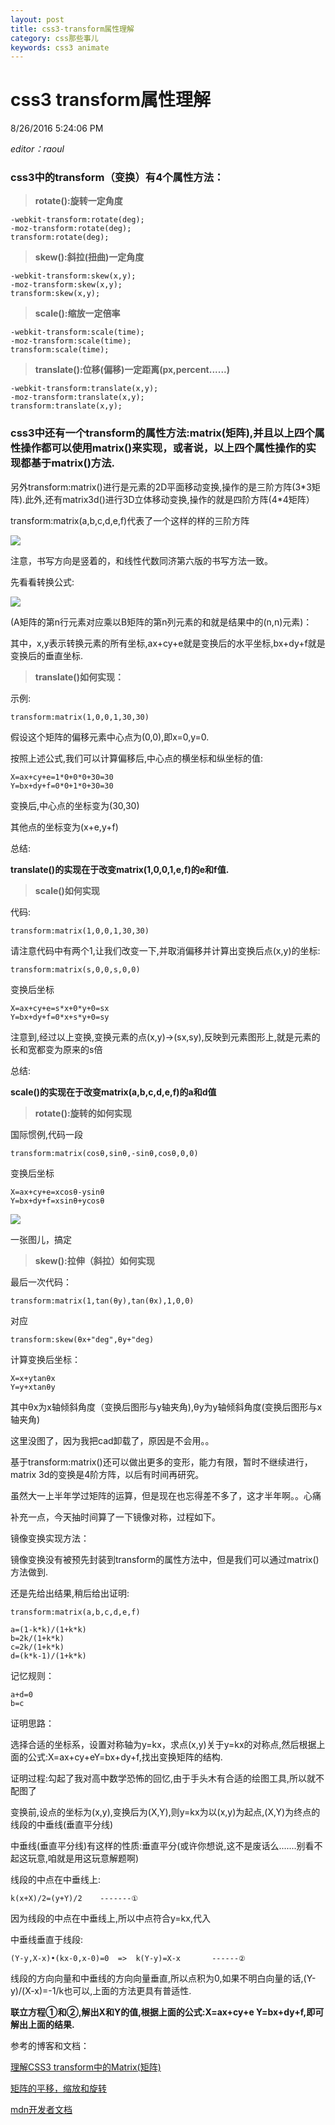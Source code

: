 ```yaml
---
layout: post
title: css3-transform属性理解
category: css那些事儿
keywords: css3 animate 
---
```


# css3 transform属性理解 #

8/26/2016 5:24:06 PM 

*editor：raoul*


### css3中的transform（变换）有4个属性方法： ###

>**rotate():旋转一定角度**

	-webkit-transform:rotate(deg);
	-moz-transform:rotate(deg);
	transform:rotate(deg);
>**skew():斜拉(扭曲)一定角度**

	-webkit-transform:skew(x,y);
	-moz-transform:skew(x,y);
	transform:skew(x,y);
>**scale():缩放一定倍率**

	-webkit-transform:scale(time);
	-moz-transform:scale(time);
	transform:scale(time);
>**translate():位移(偏移)一定距离(px,percent......)**

	-webkit-transform:translate(x,y);
	-moz-transform:translate(x,y);
	transform:translate(x,y);
### css3中还有一个transform的属性方法:matrix(矩阵),并且以上四个属性操作都可以使用matrix()来实现，或者说，以上四个属性操作的实现都基于matrix()方法. ###

另外transform:matrix()进行是元素的2D平面移动变换,操作的是三阶方阵(3\*3矩阵).此外,还有matrix3d()进行3D立体移动变换,操作的就是四阶方阵(4\*4矩阵）

transform:matrix(a,b,c,d,e,f)代表了一个这样的样的三阶方阵

![](http://i.imgur.com/0NHJOSm.png)


注意，书写方向是竖着的，和线性代数同济第六版的书写方法一致。

先看看转换公式:

![](http://i.imgur.com/Tsk7OWz.png)

(A矩阵的第n行元素对应乘以B矩阵的第n列元素的和就是结果中的(n,n)元素)：

其中，x,y表示转换元素的所有坐标,ax+cy+e就是变换后的水平坐标,bx+dy+f就是变换后的垂直坐标.

>**translate()如何实现：**

示例:

	transform:matrix(1,0,0,1,30,30)
假设这个矩阵的偏移元素中心点为(0,0),即x=0,y=0.

按照上述公式,我们可以计算偏移后,中心点的横坐标和纵坐标的值:

	X=ax+cy+e=1*0+0*0+30=30
	Y=bx+dy+f=0*0+1*0+30=30
变换后,中心点的坐标变为(30,30)

其他点的坐标变为(x+e,y+f)

总结:

**translate()的实现在于改变matrix(1,0,0,1,e,f)的e和f值.**

>**scale()如何实现**


代码:

	transform:matrix(1,0,0,1,30,30)
请注意代码中有两个1,让我们改变一下,并取消偏移并计算出变换后点(x,y)的坐标:

	transform:matrix(s,0,0,s,0,0)
变换后坐标

	X=ax+cy+e=s*x+0*y+0=sx
	Y=bx+dy+f=0*x+s*y+0=sy
注意到,经过以上变换,变换元素的点(x,y)->(sx,sy),反映到元素图形上,就是元素的长和宽都变为原来的s倍

总结:

**scale()的实现在于改变matrix(a,b,c,d,e,f)的a和d值**

>**rotate():旋转的如何实现**

国际惯例,代码一段

	transform:matrix(cosθ,sinθ,-sinθ,cosθ,0,0)
变换后坐标

	X=ax+cy+e=xcosθ-ysinθ
	Y=bx+dy+f=xsinθ+ycosθ

![](http://i.imgur.com/AKxCorj.png)

一张图儿，搞定

>**skew():拉伸（斜拉）如何实现**

最后一次代码：

	transform:matrix(1,tan(θy),tan(θx),1,0,0)
对应

	transform:skew(θx+"deg",θy+"deg)
计算变换后坐标：

	X=x+ytanθx
	Y=y+xtanθy
其中θx为x轴倾斜角度（变换后图形与y轴夹角),θy为y轴倾斜角度(变换后图形与x轴夹角)

这里没图了，因为我把cad卸载了，原因是不会用。。

基于transform:matrix()还可以做出更多的变形，能力有限，暂时不继续进行，matrix 3d的变换是4阶方阵，以后有时间再研究。

虽然大一上半年学过矩阵的运算，但是现在也忘得差不多了，这才半年啊。。心痛


补充一点，今天抽时间算了一下镜像对称，过程如下。

镜像变换实现方法：

镜像变换没有被预先封装到transform的属性方法中，但是我们可以通过matrix()方法做到.

还是先给出结果,稍后给出证明:

	transform:matrix(a,b,c,d,e,f)

	a=(1-k*k)/(1+k*k)
	b=2k/(1+k*k)
	c=2k/(1+k*k)
	d=(k*k-1)/(1+k*k)
记忆规则：

	a+d=0
	b=c
证明思路：

选择合适的坐标系，设置对称轴为y=kx，求点(x,y)关于y=kx的对称点,然后根据上面的公式:X=ax+cy+eY=bx+dy+f,找出变换矩阵的结构.

证明过程:勾起了我对高中数学恐怖的回忆,由于手头木有合适的绘图工具,所以就不配图了

变换前,设点的坐标为(x,y),变换后为(X,Y),则y=kx为以(x,y)为起点,(X,Y)为终点的线段的中垂线(垂直平分线)

中垂线(垂直平分线)有这样的性质:垂直平分(或许你想说,这不是废话么.......别看不起这玩意,咱就是用这玩意解题啊)

线段的中点在中垂线上:

	k(x+X)/2=(y+Y)/2    -------①
因为线段的中点在中垂线上,所以中点符合y=kx,代入

中垂线垂直于线段:

	(Y-y,X-x)•(kx-0,x-0)=0  =>  k(Y-y)=X-x       ------②
线段的方向向量和中垂线的方向向量垂直,所以点积为0,如果不明白向量的话,(Y-y)/(X-x)=-1/k也可以,上面的方法更具有普适性.

**联立方程①和②,解出X和Y的值,根据上面的公式:X=ax+cy+e Y=bx+dy+f,即可解出上面的结果.**

参考的博客和文档：

[理解CSS3 transform中的Matrix(矩阵)](http://www.zhangxinxu.com/wordpress/2012/06/css3-transform-matrix-%E7%9F%A9%E9%98%B5/)

[矩阵的平移，缩放和旋转](http://www.voidcn.com/blog/qq792326645/article/p-4602071.html)

[mdn开发者文档](https://developer.mozilla.org/zh-CN/docs/Web/CSS/transform)